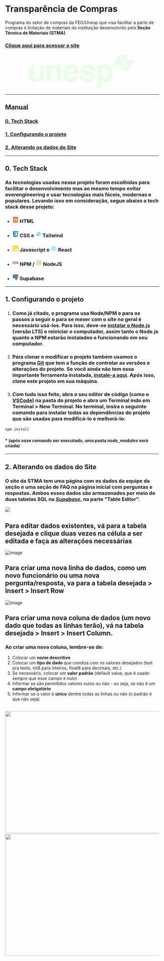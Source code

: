 # Transparência de Compras
Programa do setor de compras da FEG/Unesp que visa facilitar a parte de compras e licitação de materiais da instituição desenvolvido pela **Seção Técnica de Materiais (STMA)**.

### [Clique aqui para acessar o site](https://transparencia-compras.vercel.app/)
<p align="center">
  <img src="./src/img/unesp.png" alt="Logo da Unesp" style="width: 350px; height: auto;">
</p>

------------

## Manual

### [**0. Tech Stack**](#0-tech-stack)
### [**1. Configurando o projeto**](#1-configurando-o-projeto)
### [**2. Alterando os dados do Site**](#2-alterando-os-dados-do-site)

------------

## 0. Tech Stack
### As tecnologias usadas nesse projeto foram escolhidas para facilitar o desenvolvimento mas ao mesmo tempo evitar overengineering e usar tecnologias mais fáceis, modernas e populares. Levando isso em consideração, segue abaixo a tech stack desse projeto:

- ### **<img src="https://github.com/devicons/devicon/blob/master/icons/html5/html5-original.svg" height="20" width="20"> HTML**

- ### **<img src="https://github.com/devicons/devicon/blob/master/icons/css3/css3-original.svg" height="20" width="20"> CSS** e **<img src="https://github.com/devicons/devicon/blob/master/icons/tailwindcss/tailwindcss-plain.svg" height="20" width="20"> Tailwind**

- ### **<img src="https://github.com/devicons/devicon/blob/master/icons/javascript/javascript-plain.svg" height="20" width="20"> Javascript** e **<img src="https://github.com/devicons/devicon/blob/master/icons/react/react-original.svg" height="20" width="20"> React**

- ### **<img src="https://github.com/devicons/devicon/blob/master/icons/npm/npm-original-wordmark.svg" height="20" width="20"> NPM / <img src="https://github.com/devicons/devicon/blob/master/icons/nodejs/nodejs-original.svg" height="20" width="20"> NodeJS**

- ### **<img src="https://github.com/devicons/devicon/blob/master/icons/postgresql/postgresql-original.svg" height="20" width="20"> Supabase**

------------

## 1. Configurando o projeto
1. ### Como já citado, o programa usa Node/NPM e para os passos a seguir e para se mexer com o site no geral é necessário usá-los. Para isso, deve-se [instalar o Node.js](https://nodejs.org/en/) **(versão LTS)** e reiniciar o computador, assim tanto o Node.js quanto a NPM estarão instalados e funcionando em seu computador.
2. ### Para clonar e modificar o projeto também usamos o programa [Git](https://git-scm.com/downloads) que tem a função de controlar as versões e alterações do projeto. Se você ainda não tem essa importante ferramenta instalada, [instale-a aqui](https://git-scm.com/downloads). Após isso, clone este projeto em sua máquina.
3. ### Com tudo isso feito, abra o seu editor de código (como o [VSCode](https://code.visualstudio.com/)) na pasta do projeto e abra um Terminal indo em **Terminal > New Terminal**. No terminal, insira o seguinte comando para instalar todas as dependências do projeto que são usadas para modificá-lo e melhorá-lo:
```bash
npm install
```
#### * (após esse comando ser executado, uma pasta *node_modules* será criada)

------------

## 2. Alterando os dados do Site
### O site da STMA tem uma página com os dados da equipe da seção e uma seção de FAQ na página inicial com perguntas e respostas. Ambos esses dados são armazenados por meio de duas tabelas SQL na [*Supabase*](https://app.supabase.com/project/lzpnenviarjylhsikvtp), na parte "Table Editor".
<img src='https://i.imgur.com/S1GYPtu.png' />

## Para editar dados existentes, vá para a tabela desejada e clique duas vezes na célula a ser editada e faça as alterações necessárias
![image](https://user-images.githubusercontent.com/67425140/231265453-4b62ba54-e583-4e3f-9814-409b8ee94dbd.png)

## Para criar uma nova linha de dados, como um novo funcionário ou uma nova pergunta/resposta, va para a tabela desejada > Insert > Insert Row
![image](https://user-images.githubusercontent.com/67425140/231265929-5cb9d691-cc7b-427f-b10f-99ed3b038a7b.png)

## Para criar uma nova coluna de dados (um novo dado que todas as linhas terão), vá na tabela desejada > Insert > Insert Column.
### Ao criar uma nova coluna, lembre-se de:
1. Colocar um **nome descritivo**
2. Colocar um **tipo de dado** que condiza com os valores desejados (text pra texto, int8 para inteiros, float8 para decimais, etc.) 
3. Se necessário, colocar um **valor padrão** (default value, que é usado sempre que esse campo é nulo)
4. Informar se são permitidos valores nulos ou não - ou seja, se não é um **campo obrigatório**
5. Informar se o valor é **único** dentre todas as linhas ou não (o padrão é que não seja)
<br/>

<img width="630px" height="400px" src="https://user-images.githubusercontent.com/67425140/231266381-114b3510-1eea-4b48-9aab-c17b26d20ae5.png" />
<img width="600px" height="400px" src="https://user-images.githubusercontent.com/67425140/231266826-0ad2a268-ab0e-4172-89d6-91a9f97c8bfe.png" />
